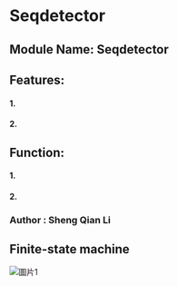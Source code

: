 
# Seqdetector

## Module Name: Seqdetector  
 
## Features:   
#### 1. 
#### 2.
 
## Function:  
#### 1. 
#### 2. 
  
### Author : Sheng Qian Li    

## Finite-state machine  
![圖片1](https://github.com/user-attachments/assets/277fb5ae-5a94-410f-907f-3955bdab8091)
